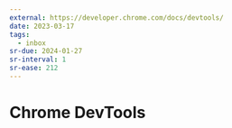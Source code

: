 ```yaml
---
external: https://developer.chrome.com/docs/devtools/
date: 2023-03-17
tags:
  - inbox
sr-due: 2024-01-27
sr-interval: 1
sr-ease: 212
---
```


# Chrome DevTools
